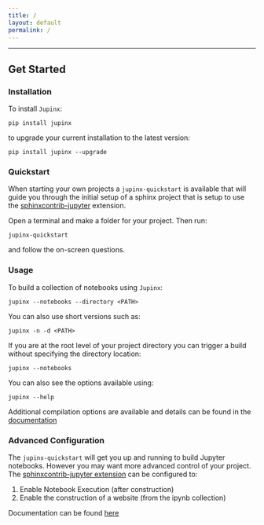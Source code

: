 ```yaml
---
title: /
layout: default
permalink: /
---
```


* * *

## Get Started

### Installation

To install `Jupinx`:

```
pip install jupinx
```

to upgrade your current installation to the latest version:

```
pip install jupinx --upgrade
```


### Quickstart

When starting your own projects a `jupinx-quickstart` is available that will guide you through the initial setup
of a sphinx project that is setup to use the [sphinxcontrib-jupyter](https://github.com/QuantEcon/sphinxcontrib-jupyter)
extension.

Open a terminal and make a folder for your project. Then run:

```
jupinx-quickstart
```

and follow the on-screen questions.

### Usage

To build a collection of notebooks using `Jupinx`:

```
jupinx --notebooks --directory <PATH>
```

You can also use short versions such as:

```
jupinx -n -d <PATH>
```

If you are at the root level of your project directory you can trigger a build 
without specifying the directory location:

```
jupinx --notebooks
```

You can also see the options available using:

```
jupinx --help
```

Additional compilation options are available and details can be found in the [documentation](https://jupinx.readthedocs.io/)


### Advanced Configuration

The `jupinx-quickstart` will get you up and running to build Jupyter notebooks. 
However you may want more advanced control of your project. 
The [sphinxcontrib-jupyter extension](https://github.com/QuantEcon/sphinxcontrib-jupyter) 
can be configured to:

1. Enable Notebook Execution (after construction)
1. Enable the construction of a website (from the ipynb collection)

Documentation can be found [here](https://jupinx.readthedocs.io/en/latest/?badge=latest)

